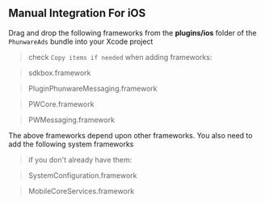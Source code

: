 ## Manual Integration For iOS
Drag and drop the following frameworks from the __plugins/ios__ folder of the `PhunwareAds` bundle into your Xcode project
>check `Copy items if needed` when adding frameworks:


> sdkbox.framework

> PluginPhunwareMessaging.framework

> PWCore.framework

> PWMessaging.framework


The above frameworks depend upon other frameworks. You also need to add the
following system frameworks
>if you don't already have them:

> SystemConfiguration.framework

> MobileCoreServices.framework
